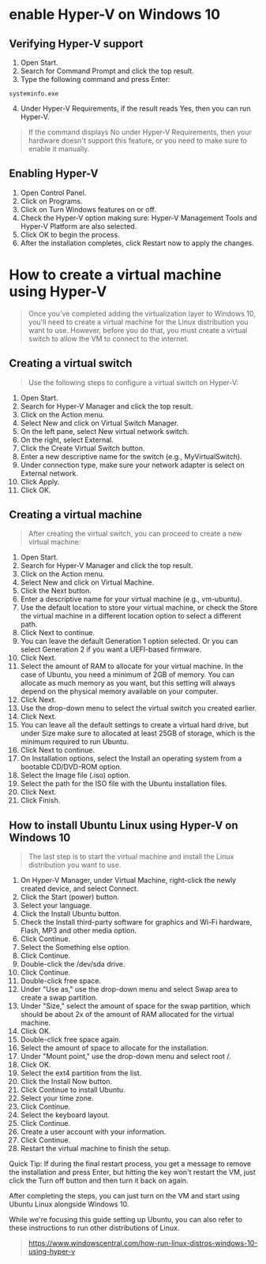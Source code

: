 # enable Hyper-V on Windows 10
## Verifying Hyper-V support
1. Open Start.
2. Search for Command Prompt and click the top result.
3. Type the following command and press Enter:

```
systeminfo.exe
```
4. Under Hyper-V Requirements, if the result reads Yes, then you can run Hyper-V.
> If the command displays No under Hyper-V Requirements, then your hardware doesn't support this feature, or you need to make sure to enable it manually.

## Enabling Hyper-V
1.  Open Control Panel.
2.  Click on Programs.
3.  Click on Turn Windows features on or off.
4.  Check the Hyper-V option making sure: Hyper-V Management Tools and Hyper-V Platform are also selected.
5.  Click OK to begin the process.
6.  After the installation completes, click Restart now to apply the changes.

#  How to create a virtual machine using Hyper-V

> Once you've completed adding the virtualization layer to Windows 10, you'll need to create a virtual machine for the Linux distribution you want to use.
However, before you do that, you must create a virtual switch to allow the VM to connect to the internet.

## Creating a virtual switch
> Use the following steps to configure a virtual switch on Hyper-V:

1.  Open Start.
2.  Search for Hyper-V Manager and click the top result.
3.  Click on the Action menu.
4.  Select New and click on Virtual Switch Manager.
5.  On the left pane, select New virtual network switch.
6.  On the right, select External.
7.  Click the Create Virtual Switch button.
8.  Enter a new descriptive name for the switch (e.g., MyVirtualSwitch).
9.  Under connection type, make sure your network adapter is select on External network.
10. Click Apply.
11. Click OK.

## Creating a virtual machine
> After creating the virtual switch, you can proceed to create a new virtual machine:

1.  Open Start.
2.  Search for Hyper-V Manager and click the top result.
3.  Click on the Action menu.
4.  Select New and click on Virtual Machine.
5.  Click the Next button.
6.  Enter a descriptive name for your virtual machine (e.g., vm-ubuntu).
7.  Use the default location to store your virtual machine, or check the Store the virtual machine in a different location option to select a different path.
8.  Click Next to continue.
9.  You can leave the default Generation 1 option selected. Or you can select Generation 2 if you want a UEFI-based firmware.
10. Click Next.
11. Select the amount of RAM to allocate for your virtual machine. In the case of Ubuntu, you need a minimum of 2GB of memory.
You can allocate as much memory as you want, but this setting will always depend on the physical memory available on your computer.
12. Click Next.
13. Use the drop-down menu to select the virtual switch you created earlier.
14. Click Next.
15. You can leave all the default settings to create a virtual hard drive, but under Size make sure to allocated at least 25GB of storage, which is the minimum required to run Ubuntu.
16. Click Next to continue.
17. On Installation options, select the Install an operating system from a bootable CD/DVD-ROM option.
18. Select the Image file (.iso) option.
19. Select the path for the ISO file with the Ubuntu installation files.
20. Click Next.
21. Click Finish.

## How to install Ubuntu Linux using Hyper-V on Windows 10

> The last step is to start the virtual machine and install the Linux distribution you want to use.

1.  On Hyper-V Manager, under Virtual Machine, right-click the newly created device, and select Connect.
2.  Click the Start (power) button.
3.  Select your language.
4.  Click the Install Ubuntu button.
5.  Check the Install third-party software for graphics and Wi-Fi hardware, Flash, MP3 and other media option.
6.  Click Continue.
7.  Select the Something else option.
8.  Click Continue.
9.  Double-click the /dev/sda drive.
10. Click Continue.
11. Double-click free space.
12. Under "Use as," use the drop-down menu and select Swap area to create a swap partition.
13. Under "Size," select the amount of space for the swap partition, which should be about 2x of the amount of RAM allocated for the virtual machine.
14. Click OK.
15. Double-click free space again.
16. Select the amount of space to allocate for the installation.
17. Under "Mount point," use the drop-down menu and select root /.
18. Click OK.
19. Select the ext4 partition from the list.
20. Click the Install Now button.
21. Click Continue to install Ubuntu.
22. Select your time zone.
23. Click Continue.
24. Select the keyboard layout.
25. Click Continue.
26. Create a user account with your information.
27. Click Continue.
28. Restart the virtual machine to finish the setup.

Quick Tip: If during the final restart process, you get a message to remove the installation and press Enter, but hitting the key won't restart the VM, just click the Turn off button and then turn it back on again.

After completing the steps, you can just turn on the VM and start using Ubuntu Linux alongside Windows 10.

While we're focusing this guide setting up Ubuntu, you can also refer to these instructions to run other distributions of Linux.

> https://www.windowscentral.com/how-run-linux-distros-windows-10-using-hyper-v
